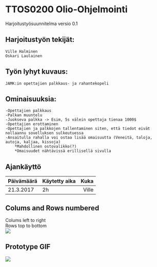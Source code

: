 # TTOS0200 Olio-Ohjelmointi
Harjoitustyösuunnitelma versio 0.1


## Harjoitustyön tekijät:
	Ville Halminen
	Oskari Laulainen
	

	
	
## Työn lyhyt kuvaus:
	JAMK:in opettajien palkkaus- ja rahantekopeli
	
	
## Ominaisuuksia:
	-Opettajien palkkaus
	-Palkan muuntelu
	-Juokseva palkka -> Esim, 5s välein opettaja tienaa 1000$
	-Opettajien erottaminen
	-Opettajien ja palkkojen tallentaminen siten, että tiedot eivät nollaannu sovelluksen sulkeutuessa
	-Ansaitulla rahalla voi ostaa lisää omaisuutta (Veneitä, taloja, autoja, kaljaa, kissoja)
		*Mahdollinen ostovalikko(?)
		*Omaisuudet nähtävissä erillisellä sivulla

## Ajankäyttö
|Päivämäärä | Käytetty aika| Kuka |  
|:-----|-------------|--------:|  
|21.3.2017|2h|Ville|  
	
	
## Colums and Rows numbered
Colums left to right  
Rows top to bottom  
![](http://i.imgur.com/iLpINB5.png)


## Prototype GIF
![](http://i.imgur.com/YpTKOtr.gif)


